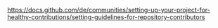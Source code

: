 https://docs.github.com/de/communities/setting-up-your-project-for-healthy-contributions/setting-guidelines-for-repository-contributors